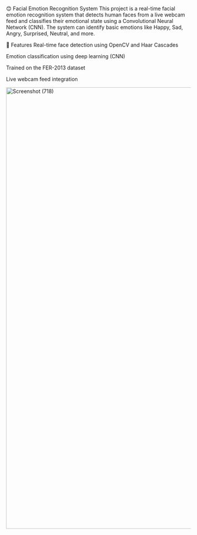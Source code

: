 😊 Facial Emotion Recognition System
This project is a real-time facial emotion recognition system that detects human faces from a live webcam feed and classifies their emotional state using a Convolutional Neural Network (CNN). The system can identify basic emotions like Happy, Sad, Angry, Surprised, Neutral, and more.

🚀 Features
Real-time face detection using OpenCV and Haar Cascades

Emotion classification using deep learning (CNN)

Trained on the FER-2013 dataset

Live webcam feed integration

<img width="1920" height="1200" alt="Screenshot (718)" src="https://github.com/user-attachments/assets/25520737-0a44-47fe-a2de-5ac0d815cadc" />
